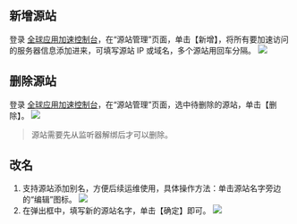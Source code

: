 ## 新增源站
登录 [全球应用加速控制台](https://console.cloud.tencent.com/gaap)，在“源站管理”页面，单击【新增】，将所有要加速访问的服务器信息添加进来，可填写源站 IP 或域名，多个源站用回车分隔。
![](https://main.qcloudimg.com/raw/d3a80af94e4dded6dfdca9c0361c6954.png)

## 删除源站 
登录 [全球应用加速控制台](https://console.cloud.tencent.com/gaap)，在“源站管理”页面，选中待删除的源站，单击【删除】。
![](https://main.qcloudimg.com/raw/60f772f8cc3cf43c9be4fc1545962cf5.png)
>源站需要先从监听器解绑后才可以删除。

## 改名
1. 支持源站添加别名，方便后续运维使用，具体操作方法：单击源站名字旁边的“编辑”图标。
![](https://main.qcloudimg.com/raw/4c910b3ba40999f31e2772a0219b4992.png)
2. 在弹出框中，填写新的源站名字，单击【确定】即可。
![](https://main.qcloudimg.com/raw/df44e0e6d652ed0c1e584ec37f43dcfe.png)
